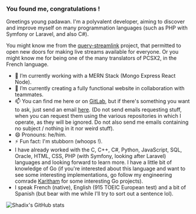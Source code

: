 ### You found me, congratulations !

Greetings young padawan. I'm a polyvalent developer, aiming to discover and improve myself on many programmation languages (such as PHP with Symfony or Laravel, and also C#).

You might know me from the [query-streamlink](https://github.com/LaneSh4d0w/query-streamlink) project, that permitted to open new doors for making live streams available for everyone.
Or you might know me for being one of the many translators of PCSX2, in the French language.

- 🔭 I’m currently working with a MERN Stack (Mongo Express React Node).
- 🌱 I’m currently creating a fully functional website in collaboration with teammates.
- 📫 You can find me here or on [GitLab](https://gitlab.com/theofficialomega), but if there's something you want to ask, just send an email [here](mailto:lanesh4d0w@gmail.com). (Do not send emails requesting stuff, when you can request them using the various repositories in which I operate, as they will be ignored. Do not also send me emails containing no subject / nothing in it nor weird stuff).
- 😄 Pronouns: he/him.
- ⚡ Fun fact: I'm stubborn (whoops !).
- I have already worked with the C, C++, C#, Python, JavaScript, SQL, Oracle, HTML, CSS, PHP (with Symfony, looking after Laravel) languages and looking forward to learn more. I have a little bit of knowledge of Go (if you're interested about this language and want to see some interesting implementations, go follow my engineering comrade [Karitham](https://github.com/Karitham) for some interesting Go projects).
- I speak French (native), English (915 TOEIC European test) and a bit of Spanish (but bear with me while I'll try to sort out a sentence lol).

![Shadix's GitHub stats](https://github-readme-stats.vercel.app/api?username=lanesh4d0w&show_icons=true)
